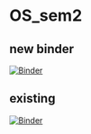 # OS_sem2
## new binder
[![Binder](https://mybinder.org/badge_logo.svg)](https://mybinder.org/v2/gh/Gnortss/OS_sem2/master)
## existing
[![Binder](https://mybinder.org/badge_logo.svg)](https://notebooks.gesis.org/binder/v2/gh/Gnortss/OS_sem2/8450ac576dfd6e7db7d1a105b04ebbe4d0d819d4)
